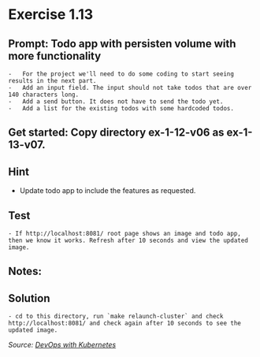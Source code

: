 # Exercise 1.13
## Prompt: Todo app with persisten volume with more functionality
    -   For the project we'll need to do some coding to start seeing results in the next part.
    -   Add an input field. The input should not take todos that are over 140 characters long.
    -   Add a send button. It does not have to send the todo yet.
    -   Add a list for the existing todos with some hardcoded todos.


## Get started: Copy directory ex-1-12-v06 as ex-1-13-v07.

## Hint
- Update todo app to include the features as requested.

## Test
    - If http://localhost:8081/ root page shows an image and todo app, then we know it works. Refresh after 10 seconds and view the updated image.

## Notes:

## Solution
    - cd to this directory, run `make relaunch-cluster` and check http://localhost:8081/ and check again after 10 seconds to see the updated image.

<i>Source: [DevOps with Kubernetes](https://devopswithkubernetes.com/part-1/4-introduction-to-storage)</i>